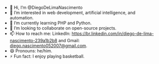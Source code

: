 - 👋 Hi, I’m @DiegoDeLimaNascimento
- 👀 I’m interested in web development, artificial intelligence, and automation.
- 🌱 I’m currently learning PHP and Python.
- 💞️ I’m looking to collaborate on open-source projects.
- 📫 How to reach me: LinkedIn: https://br.linkedin.com/in/diego-de-lima-nascimento-239a1b2b8 and Gmail: diego.nascimento052007@gmail.com.
- 😄 Pronouns: he/him.
- ⚡ Fun fact: I enjoy playing basketball.

<!---
DiegoDeLimaNascimento/DiegoDeLimaNascimento is a ✨ special ✨ repository because its `README.md` (this file) appears on your GitHub profile.
You can click the Preview link to take a look at your changes.
--->
